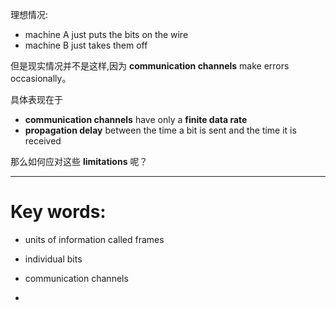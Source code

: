 

理想情况:

- machine A just puts the bits on the wire
- machine B just takes them off

但是现实情况并不是这样,因为 **communication channels** make errors occasionally。

具体表现在于

- **communication channels** have only a **finite data rate**
- **propagation delay** between the time a bit is sent and the time it is received

那么如何应对这些 **limitations** 呢？



---

# Key words:

- units of information called frames
- individual bits

- communication channels
- 

